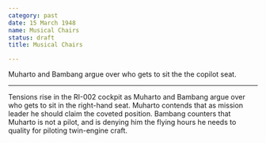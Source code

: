 ```yaml
---
category: past
date: 15 March 1948
name: Musical Chairs
status: draft
title: Musical Chairs

---
```

Muharto and Bambang argue over who gets to sit the the copilot seat.

------

Tensions rise in the RI-002 cockpit as Muharto and
Bambang argue over who gets to sit in the right-hand seat. Muharto
contends that as mission leader he should claim the coveted position.
Bambang counters that Muharto is not a pilot, and is denying him the
flying hours he needs to quality for piloting twin-engine craft.
